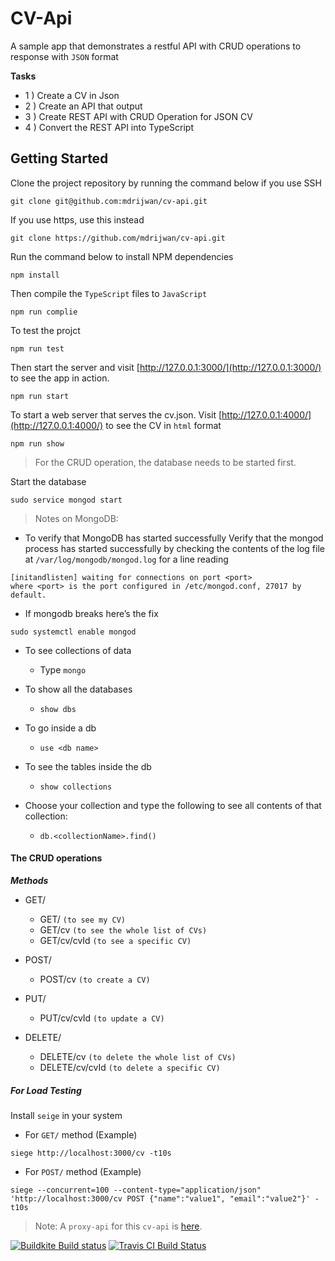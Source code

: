 # CV-Api
A sample app that demonstrates a restful API with CRUD operations to response with `JSON` format

**Tasks**
- 1 )
Create a CV in Json
- 2 )
Create an API that output
- 3 )
Create REST API with CRUD Operation for JSON CV
- 4 )
Convert the REST API into TypeScript

## Getting Started

Clone the project repository by running the command below if you use SSH

```
git clone git@github.com:mdrijwan/cv-api.git
```

If you use https, use this instead

```
git clone https://github.com/mdrijwan/cv-api.git
```

Run the command below to install NPM dependencies

```
npm install
```

Then compile the `TypeScript` files to `JavaScript`

```
npm run complie
```

To test the projct

```
npm run test
```

Then start the server and visit [http://127.0.0.1:3000/](http://127.0.0.1:3000/) to see the app in action.

```
npm run start
```

To start a web server that serves the cv.json. Visit [http://127.0.0.1:4000/](http://127.0.0.1:4000/) to see the CV in `html` format

```
npm run show
```

>For the CRUD operation, the database needs to be started first.

Start the database

```
sudo service mongod start
```
>Notes on MongoDB:
- To verify that MongoDB has started successfully
Verify that the mongod process has started successfully by checking the contents of the log file at `/var/log/mongodb/mongod.log` for a line reading
```
[initandlisten] waiting for connections on port <port>
where <port> is the port configured in /etc/mongod.conf, 27017 by default.
```
- If mongodb breaks here’s the fix
```
sudo systemctl enable mongod
```
- To see collections of data
  + Type `mongo`

- To show all the databases
  + `show dbs`

- To go inside a db
  + `use <db name>`

- To see the tables inside the db
  + `show collections`

- Choose your collection and type the following to see all contents of that collection:
  + `db.<collectionName>.find()`

#### The CRUD operations

***Methods***
- GET/
  + GET/ `(to see my CV)`
  + GET/cv `(to see the whole list of CVs)`
  + GET/cv/cvId `(to see a specific CV)`
 
- POST/
  + POST/cv `(to create a CV)`
   
- PUT/
  + PUT/cv/cvId `(to update a CV)`
  
- DELETE/
  + DELETE/cv `(to delete the whole list of CVs)`
  + DELETE/cv/cvId `(to delete a specific CV)`

##### For Load Testing
Install `seige` in your system

- For `GET/` method (Example)
```
siege http://localhost:3000/cv -t10s
```
- For `POST/` method (Example)
```
siege --concurrent=100 --content-type="application/json" 'http://localhost:3000/cv POST {"name":"value1", "email":"value2"}' -t10s
```
>Note:
A `proxy-api` for this `cv-api` is [here](https://github.com/mdrijwan/cv-api-proxy).

[![Buildkite Build status](https://badge.buildkite.com/48efec850cb5265ac7259acd4146ef64855a7d77cd7fef2ce0.svg)](https://buildkite.com/rr/cv-api)
[![Travis CI Build Status](https://travis-ci.org/mdrijwan/cv-api.svg?branch=master)](https://travis-ci.org/mdrijwan/cv-api)
